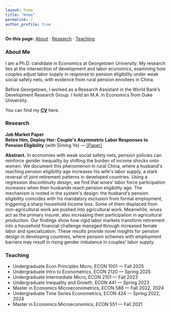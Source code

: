```yaml
---
layout: home
title: "Home"
permalink: /
author_profile: true
---
```


<!-- Outline bar at the top -->
**On this page:** [About](#about-me) · [Research](#research) · [Teaching](#teaching)


### About Me
I am a Ph.D. candidate in Economics at Georgetown University. My research lies at the intersection of development and labor economics, examining how couples adjust labor supply in response to pension eligibility under weak social safety nets, with evidence from rural pension enrollees in China.

Before Georgetown, I worked as a Research Assistant in the World Bank’s Development Research Group. I hold an M.A. in Economics from Duke University.

You can find my [**CV**](https://drive.google.com/file/d/1r-teq50qa436A-68XjMcysviCZgvx3ID/view?usp=sharing) here.

### Research
**Job Market Paper**  
**Retire Him, Deploy Her: Couple's Asymmetric Labor Responses to Pension Eligibility** (with Siming Ye) — [[Paper]](https://drive.google.com/file/d/1jblTEjAf5xPK3PiYl9u4RDnsdOSEJivF/view?usp=sharing)

**Abstract.** In economies with weak social safety nets, pension policies can reinforce gender inequality by shifting the burden of income shocks onto women. We document this phenomenon in rural China, where a husband's reaching pension eligibility age increases his wife's labor supply, a stark reversal of joint retirement patterns in developed countries. Using a regression discontinuity design, we find that wives' labor force participation *increases* when their husbands reach pension eligibility age. The mechanism is rooted in the system's design: the husband's pension eligibility coincides with his mandatory exclusion from formal employment, triggering a sharp household income loss. Some of them displaced from non-agricultural work are pushed into agricultural work. Meanwhile, wives act as the primary insurer, also increasing their participation in agricultural production. Our findings show how rigid labor markets transform retirement into a household financial challenge managed through increased female labor and specialization. These results provide novel insights for pension design in developing countries, where pension schemes with employment barriers may result in rising gender imbalance in couples' labor supply.

### Teaching
- Undergraduate Econ Principles Micro, ECON 1001 — Fall 2025  
- Undergraduate Intro to Econometrics, ECON 2120 — Spring 2025  
- Undergraduate Intermediate Micro, ECON 2101 — Fall 2023  
- Undergraduate Inequality and Growth, ECON 441 — Spring 2023  
- Master in Economics Microeconometrics, ECON 586 — Fall 2022, 2024  
- Undergraduate Time Series Econometrics, ECON 424 — Spring 2022, 2024  
- Master in Economics Microeconomics, ECON 551 — Fall 2021

